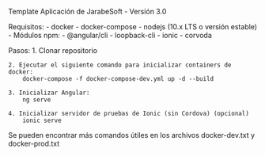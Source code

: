 Template Aplicación de JarabeSoft - Versión 3.0

Requisitos: 
    - docker
    - docker-compose
    - nodejs (10.x LTS o versión estable)
    - Módulos npm:
        - @angular/cli
        - loopback-cli
        - ionic
        - corvoda

Pasos:
    1. Clonar repositorio

    2. Ejecutar el siguiente comando para inicializar containers de docker:
        docker-compose -f docker-compose-dev.yml up -d --build
    
    3. Inicializar Angular: 
        ng serve

    4. Inicializar servidor de pruebas de Ionic (sin Cordova) (opcional)
        ionic serve

Se pueden encontrar más comandos útiles en los archivos docker-dev.txt y docker-prod.txt

<!-- Generate Facebook Key    -->
<!-- Correr comando en la carpeta donde se generó el apk -->
<!-- keytool -list -printcert -jarfile android-debug.apk -->